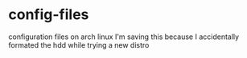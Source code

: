 # config-files
configuration files on arch linux 
I'm saving this because I accidentally formated the hdd while trying a new distro 
